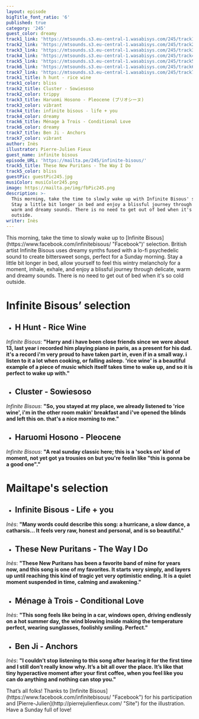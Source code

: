 ```yaml
---
layout: episode
bigTitle_font_ratio: '6'
published: true
category: '245'
guest_color: dreamy
track1_link: 'https://mtsounds.s3.eu-central-1.wasabisys.com/245/track1.mp3'
track2_link: 'https://mtsounds.s3.eu-central-1.wasabisys.com/245/track2.mp3'
track3_link: 'https://mtsounds.s3.eu-central-1.wasabisys.com/245/track3.mp3'
track4_link: 'https://mtsounds.s3.eu-central-1.wasabisys.com/245/track4.mp3'
track5_link: 'https://mtsounds.s3.eu-central-1.wasabisys.com/245/track5.mp3'
track6_link: 'https://mtsounds.s3.eu-central-1.wasabisys.com/245/track6.mp3'
track7_link: 'https://mtsounds.s3.eu-central-1.wasabisys.com/245/track7.mp3'
track1_title: h hunt - rice wine
track1_color: bliss
track2_title: Cluster - Sowiesoso
track2_color: trippy
track3_title: Haruomi Hosono - Pleocene (プリオシーヌ)
track3_color: vibrant
track4_title: infinite bisous - life + you
track4_color: dreamy
track6_title: Ménage à Trois - Conditional Love
track6_color: dreamy
track7_title: Ben Ji - Anchors
track7_color: vibrant
author: Inès
illustrator: Pierre-Julien Fieux
guest_name: infinite bisous
episode_URL: 'https://mailta.pe/245/infinite-bisous/'
track5_title: These New Puritans - The Way I Do
track5_color: bliss
guestPic: guestPic245.jpg
musiColor: musiColor245.png
image: https://mailta.pe/img/fbPic245.png
description: >-
  This morning, take the time to slowly wake up with Infinite Bisous' selection.
  Stay a little bit longer in bed and enjoy a blissful journey through delicate,
  warm and dreamy sounds. There is no need to get out of bed when it's so cold
  outside.
writer: Inès
---
```

<p id="introduction">This morning, take the time to slowly wake up to [Infinite Bisous](https://www.facebook.com/infinitebisous/ "Facebook")' selection. British artist Infinite Bisous uses dreamy synths fused with a lo-fi psychedelic sound to create bittersweet songs, perfect for a Sunday morning. Stay a little bit longer in bed, allow yourself to feel this wintry melancholy for a moment, inhale, exhale, and enjoy a blissful journey through delicate, warm and dreamy sounds. There is no need to get out of bed when it's so cold outside.</p>


# **Infinite Bisous’ selection**

+ ## H Hunt - Rice Wine
_Infinite Bisous_: **"**Harry and i have been close friends since we were about 13, last year i recorded him playing piano in paris, as a present for his dad. it's a record i'm very proud to have taken part in, even if in a small way. i listen to it a lot when cooking, or falling asleep. 'rice wine' is a beautiful example of a piece of music which itself takes time to wake up, and so it is perfect to wake up with.**"**

+ ## Cluster - Sowiesoso
_Infinite Bisous_: **"**So, you stayed at my place, we already listened to 'rice wine', i'm in the other room makin' breakfast and i've opened the blinds and left this on. that's a nice morning to me.**"**

+ ## Haruomi Hosono - Pleocene
_Infinite Bisous_: **"**A real sunday classic here; this is a 'socks on' kind of moment, not yet got ya trousies on but you're feelin like "this is gonna be a good one".**"**


# Mailtape's selection

+ ## Infinite Bisous - Life + you
_Inès_: **"**Many words could describe this song: a hurricane, a slow dance, a catharsis... It feels very raw, honest and personal, and is so beautiful.**"** 

+ ## These New Puritans - The Way I Do
_Inès_: **"**These New Puritans has been a favorite band of mine for years now, and this song is one of my favorites. It starts very simply, and layers up until reaching this kind of tragic yet very optimistic ending. It is a quiet moment suspended in time, calming and awakening.**"**


+ ## Ménage à Trois - Conditional Love
_Inès_: **"**This song feels like being in a car, windows open, driving endlessly on a hot summer day, the wind blowing inside making the temperature perfect, wearing sunglasses, foolishly smiling. Perfect.**"**

+ ## Ben Ji - Anchors
_Inès_: **"**I couldn’t stop listening to this song after hearing it for the first time and I still don’t really know why. It’s a bit all over the place. It’s like that tiny hyperactive moment after your first coffee, when you feel like you can do anything and nothing can stop you.**"**


<p id="outroduction">That’s all folks! Thanks to [Infinite Bisous](https://www.facebook.com/infinitebisous/ "Facebook") for his participation and [Pierre-Julien](http://pierrejulienfieux.com/ "Site") for the illustration. Have a Sunday full of love! </p>
